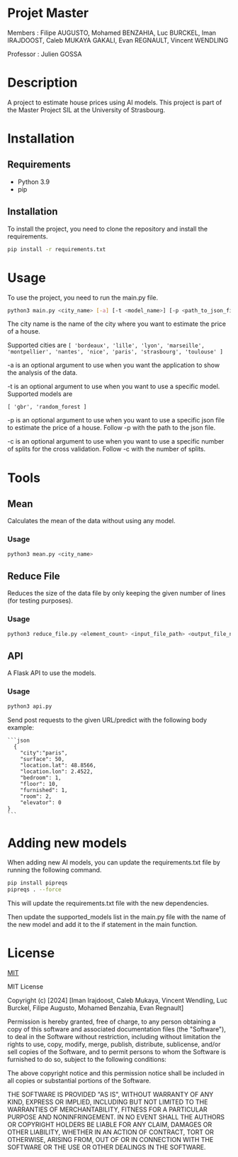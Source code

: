 # Projet Master

Members : Filipe AUGUSTO, Mohamed BENZAHIA, Luc BURCKEL, Iman IRAJDOOST, Caleb MUKAYA GAKALI, Evan REGNAULT, Vincent WENDLING

Professor : Julien GOSSA

# Description

A project to estimate house prices using AI models. This project is part of the Master Project SIL at the University of Strasbourg.

# Installation

## Requirements

- Python 3.9
- pip

## Installation

To install the project, you need to clone the repository and install the requirements.

```bash
pip install -r requirements.txt
```

# Usage

To use the project, you need to run the main.py file.

```bash
python3 main.py <city_name> [-a] [-t <model_name>] [-p <path_to_json_file>] [-c <n_splits>]
```

The city name is the name of the city where you want to estimate the price of a house. 


Supported cities are 
``
[
    'bordeaux',
    'lille',
    'lyon',
    'marseille',
    'montpellier',
    'nantes',
    'nice',
    'paris',
    'strasbourg',
    'toulouse'
]
``


-a is an optional argument to use when you want the application to show the analysis of the data.


-t is an optional argument to use when you want to use a specific model. Supported models are

``
[
    'gbr',
    'random_forest
]
``


-p is an optional argument to use when you want to use a specific json file to estimate the price of a house. Follow -p with the path to the json file.


-c is an optional argument to use when you want to use a specific number of splits for the cross validation. Follow -c with the number of splits.


# Tools

## Mean

Calculates the mean of the data without using any model.

### Usage

```bash
python3 mean.py <city_name>
```

## Reduce File

Reduces the size of the data file by only keeping the given number of lines (for testing purposes).

### Usage

```bash
python3 reduce_file.py <element_count> <input_file_path> <output_file_name>
```

## API

A Flask API to use the models.

### Usage

```bash
python3 api.py
```

Send post requests to the given URL/predict with the following body example:
    
    ```json
      {
        "city":"paris",
        "surface": 50,
        "location.lat": 48.8566,
        "location.lon": 2.4522,
        "bedroom": 1,
        "floor": 10,
        "furnished": 1,
        "room": 2,
        "elevator": 0
    }
    ```

# Adding new models

When adding new AI models, you can update the requirements.txt file by running the following command.

```bash
pip install pipreqs
pipreqs . --force
```

This will update the requirements.txt file with the new dependencies.

Then update the supported_models list in the main.py file with the name of the new model and add it to the if statement in the main function.

# License

[MIT](https://choosealicense.com/licenses/mit/)

MIT License

Copyright (c) [2024] [Iman Irajdoost, Caleb Mukaya, Vincent Wendling, Luc Burckel, Filipe Augusto, Mohamed Benzahia, Evan Regnault]

Permission is hereby granted, free of charge, to any person obtaining a copy
of this software and associated documentation files (the "Software"), to deal
in the Software without restriction, including without limitation the rights
to use, copy, modify, merge, publish, distribute, sublicense, and/or sell
copies of the Software, and to permit persons to whom the Software is
furnished to do so, subject to the following conditions:

The above copyright notice and this permission notice shall be included in all
copies or substantial portions of the Software.

THE SOFTWARE IS PROVIDED "AS IS", WITHOUT WARRANTY OF ANY KIND, EXPRESS OR
IMPLIED, INCLUDING BUT NOT LIMITED TO THE WARRANTIES OF MERCHANTABILITY,
FITNESS FOR A PARTICULAR PURPOSE AND NONINFRINGEMENT. IN NO EVENT SHALL THE
AUTHORS OR COPYRIGHT HOLDERS BE LIABLE FOR ANY CLAIM, DAMAGES OR OTHER
LIABILITY, WHETHER IN AN ACTION OF CONTRACT, TORT OR OTHERWISE, ARISING FROM,
OUT OF OR IN CONNECTION WITH THE SOFTWARE OR THE USE OR OTHER DEALINGS IN THE
SOFTWARE.